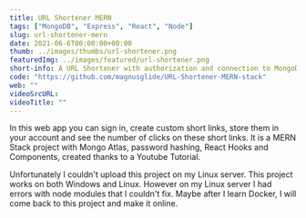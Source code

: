```yaml
---
title: URL Shortener MERN
tags: ["MongoDB", "Express", "React", "Node"]
slug: url-shortener-mern
date: 2021-06-6T00:00:00+00:00
thumb: ../images/thumbs/url-shortener.png
featuredImg: ../images/featured/url-shortener.png
short-info: A URL Shortener with authorization and connection to MongoDB Atlas
code: "https://github.com/magnusglide/URL-Shortener-MERN-stack"
web: ""
videoSrcURL:
videoTitle: ""
---
```


In this web app you can sign in, create custom short links, store them in your account and see the number of clicks on these short links. It is a MERN Stack project with Mongo Atlas, password hashing, React Hooks and Components, created thanks to a Youtube Tutorial.

Unfortunately I couldn't upload this project on my Linux server. This project works on both Windows and Linux. However on my Linux server I had errors with node modules that I couldn't fix. Maybe after I learn Docker, I will come back to this project and make it online.
